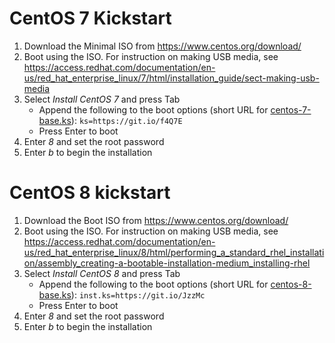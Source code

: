 # CentOS 7 Kickstart

1. Download the Minimal ISO from https://www.centos.org/download/
1. Boot using the ISO. For instruction on making USB media, see
   https://access.redhat.com/documentation/en-us/red_hat_enterprise_linux/7/html/installation_guide/sect-making-usb-media
1. Select *Install CentOS 7* and press Tab
    * Append the following to the boot options (short URL for [centos-7-base.ks](https://raw.githubusercontent.com/arcticsecurity/kickstart/master/centos-7-base.ks)): `ks=https://git.io/f4Q7E`
    * Press Enter to boot
1. Enter *8* and set the root password
1. Enter *b* to begin the installation

# CentOS 8 kickstart

1. Download the Boot ISO from https://www.centos.org/download/
1. Boot using the ISO. For instruction on making USB media, see
   https://access.redhat.com/documentation/en-us/red_hat_enterprise_linux/8/html/performing_a_standard_rhel_installation/assembly_creating-a-bootable-installation-medium_installing-rhel
1. Select *Install CentOS 8* and press Tab
    * Append the following to the boot options (short URL for [centos-8-base.ks](https://raw.githubusercontent.com/arcticsecurity/kickstart/master/centos-8-base.ks)): `inst.ks=https://git.io/JzzMc`
    * Press Enter to boot
1. Enter *8* and set the root password
1. Enter *b* to begin the installation
